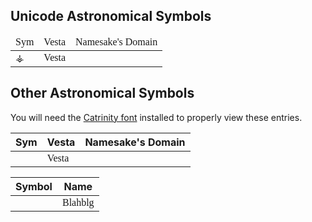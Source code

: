 

<style>
td {font-family: Catrinity;}
</style>

## Unicode Astronomical Symbols

<table style="font: Catrinity">
    <thead>
    <tr>
        <td>Sym</td>
        <td>Vesta</td>
        <td>Namesake's Domain</td>
    </tr>
    </thead>
    <tr>
        <td>⚶</td>
        <td>Vesta</td>
        <td></td>
    </tr>
</table>



## Other Astronomical Symbols

You will need the [Catrinity font](http://catrinity-font.de/) installed to properly view these entries.

<table>
    <thead>
    <tr>
        <th>Sym</th>
        <th>Vesta</th>
        <th>Namesake's Domain</th>
    </tr>
    </thead>
    <tr>
        <td>&#xF5da; &#xF5da; </td>
        <td>Vesta</td>
        <td></td>
    </tr>
</table>

|Symbol|Name|
|:-:|:-:|
| &#xF5da; | Blahblg|
